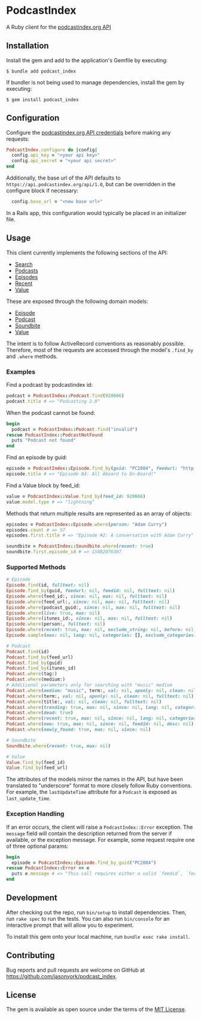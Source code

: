 # PodcastIndex

A Ruby client for the [podcastindex.org API](https://podcastindex-org.github.io/docs-api)

## Installation

Install the gem and add to the application's Gemfile by executing:

    $ bundle add podcast_index

If bundler is not being used to manage dependencies, install the gem by executing:

    $ gem install podcast_index

## Configuration

Configure the [podcastindex.org API credentials](https://podcastindex-org.github.io/docs-api/#overview--authentication-details) before making any requests:

```ruby
PodcastIndex.configure do |config|
  config.api_key = "<your api key>"
  config.api_secret = "<your api secret>"
end
```

Additionally, the base url of the API defaults to `https://api.podcastindex.org/api/1.0`, but can be overridden in the configure block if necessary:
```ruby
  config.base_url = "<new base url>"
````

In a Rails app, this configuration would typically be placed in an initializer file.

## Usage

This client currently implements the following sections of the API:
* [Search](https://podcastindex-org.github.io/docs-api/#tag--Search)
* [Podcasts](https://podcastindex-org.github.io/docs-api/#tag--Podcasts)
* [Episodes](https://podcastindex-org.github.io/docs-api/#tag--Episodes)
* [Recent](https://podcastindex-org.github.io/docs-api/#tag--Recent)
* [Value](https://podcastindex-org.github.io/docs-api/#tag--Value)

These are exposed through the following domain models:
* [Episode](lib/podcast_index/episode.rb)
* [Podcast](lib/podcast_index/podcast.rb)
* [Soundbite](lib/podcast_index/soundbite.rb)
* [Value](lib/podcast_index/value.rb)

The intent is to follow ActiveRecord conventions as reasonably possible.  Therefore, most of the requests are accessed through the model's `.find_by` and `.where` methods.

### Examples

Find a podcast by podcastindex id:

```ruby
podcast = PodcastIndex::Podcast.find(920666)
podcast.title # => "Podcasting 2.0"
```

When the podcast cannot be found:

```ruby
begin
  podcast = PodcastIndex::Podcast.find("invalid")
rescue PodcastIndex::PodcastNotFound
  puts "Podcast not found"
end
```

Find an episode by guid:

```ruby
episode = PodcastIndex::Episode.find_by(guid: "PC2084", feedurl: "http://mp3s.nashownotes.com/pc20rss.xml")
episode.title # => "Episode 84: All Aboard to On-Board!"
```

Find a Value block by feed_id:

```ruby
value = PodcastIndex::Value.find_by(feed_id: 920666)
value.model.type # => "lightning"
```

Methods that return multiple results are represented as an array of objects:

```ruby
episodes = PodcastIndex::Episode.where(person: "Adam Curry")
episodes.count # => 57
episodes.first.title # => "Episode #2: A conversation with Adam Curry"
```

```ruby
soundbite = PodcastIndex::Soundbite.where(recent: true)
soundbite.first.episode_id # => 15082076307
```



### Supported Methods

```ruby
# Episode
Episode.find(id, fulltext: nil)
Episode.find_by(guid, feedurl: nil, feedid: nil, fulltext: nil)
Episode.where(feed_id:, since: nil, max: nil, fulltext: nil)
Episode.where(feed_url:, since: nil, max: nil, fulltext: nil)
Episode.where(podcast_guid:, since: nil, max: nil, fulltext: nil)
Episode.where(live: true, max: nil)
Episode.where(itunes_id:, since: nil, max: nil, fulltext: nil)
Episode.where(person:, fulltext: nil)
Episode.where(recent: true, max: nil, exclude_string: nil, before: nil, fulltext: nil)
Episode.sample(max: nil, lang: nil, categories: [], exclude_categories: [], fulltext: nil) # Find a random episode

# Podcast
Podcast.find(id)
Podcast.find_by(feed_url)
Podcast.find_by(guid)
Podcast.find_by(itunes_id)
Podcast.where(tag:)
Podcast.where(medium:)
# Additional parameters only for searching with "music" medium
Podcast.where(medium: "music", term:, val: nil, aponly: nil, clean: nil, fulltext: nil) 
Podcast.where(term:, val: nil, aponly: nil, clean: nil, fulltext: nil)
Podcast.where(title:, val: nil, clean: nil, fulltext: nil)
Podcast.where(trending: true, max: nil, since: nil, lang: nil, categories: [], exclude_categories: [])
Podcast.where(dead: true)
Podcast.where(recent: true, max: nil, since: nil, lang: nil, categories: [], exclude_categories: [])
Podcast.where(new: true, max: nil, since: nil, feedid: nil, desc: nil)
Podcast.where(newly_found: true, max: nil, since: nil)

# Soundbite
Soundbite.where(recent: true, max: nil)

# Value
Value.find_by(feed_id)
Value.find_by(feed_url)
```

The attributes of the models mirror the names in the API, but have been translated to "underscore" format to more closely follow Ruby conventions.  For example, the `lastUpdateTime` attribute for a `Podcast` is exposed as `last_update_time`.

### Exception Handling

If an error occurs, the client will raise a `PodcastIndex::Error` exception.  The `message` field will contain the description returned from the server if available, or the exception message.  For example, some request require one of three optional params:

```ruby
begin
  episode = PodcastIndex::Episode.find_by_guid("PC2084")
rescue PodcastIndex::Error => e
  puts e.message # => "This call requires either a valid `feedid`, `feedurl` or `podcastguid` argument. "
end
```

## Development

After checking out the repo, run `bin/setup` to install dependencies. Then, run `rake spec` to run the tests. You can also run `bin/console` for an interactive prompt that will allow you to experiment.

To install this gem onto your local machine, run `bundle exec rake install`.

## Contributing

Bug reports and pull requests are welcome on GitHub at https://github.com/jasonyork/podcast_index.

## License

The gem is available as open source under the terms of the [MIT License](https://opensource.org/licenses/MIT).
